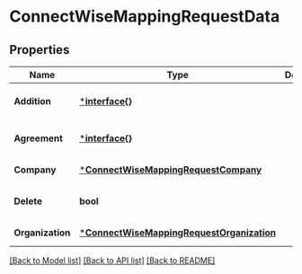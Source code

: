 # ConnectWiseMappingRequestData

## Properties
Name | Type | Description | Notes
------------ | ------------- | ------------- | -------------
**Addition** | [***interface{}**](interface{}.md) |  | [optional] [default to null]
**Agreement** | [***interface{}**](interface{}.md) |  | [optional] [default to null]
**Company** | [***ConnectWiseMappingRequestCompany**](ConnectWiseMappingRequest_company.md) |  | [default to null]
**Delete** | **bool** |  | [optional] [default to null]
**Organization** | [***ConnectWiseMappingRequestOrganization**](ConnectWiseMappingRequest_organization.md) |  | [default to null]

[[Back to Model list]](../README.md#documentation-for-models) [[Back to API list]](../README.md#documentation-for-api-endpoints) [[Back to README]](../README.md)


